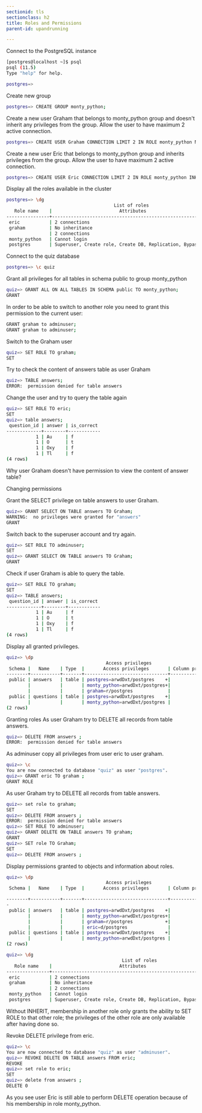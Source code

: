 ```yaml
---
sectionid: tls
sectionclass: h2
title: Roles and Permissions
parent-id: upandrunning

---
```


Connect to the PostgreSQL instance
```sh 
[postgres@localhost ~]$ psql
psql (11.5)
Type "help" for help.

postgres=> 
```

Create new group
```sh 
postgres=> CREATE GROUP monty_python;
```

Create a new user Graham that belongs to monty_python group and doesn't inherit any privileges from the group. Allow the user to have maximum 2 active connection.

```sh 
postgres=> CREATE USER Graham CONNECTION LIMIT 2 IN ROLE monty_python NOINHERIT;
```

Create a new user Eric that belongs to monty_python group and inherits privileges from the group. Allow the user to have maximum 2 active connection.

```sh 
postgres=> CREATE USER Eric CONNECTION LIMIT 2 IN ROLE monty_python INHERIT;
```

Display all the roles available in the cluster

```sh 
postgres=> \dg
                                        List of roles
   Role name    |                         Attributes                         |   Member of
----------------+------------------------------------------------------------+----------------
 eric           | 2 connections                                              | {monty_python}
 graham         | No inheritance                                            +| {monty_python}
                | 2 connections                                              |
 monty_python   | Cannot login                                               | {}
 postgres       | Superuser, Create role, Create DB, Replication, Bypass RLS | {}
```

Connect to the quiz database

```sh 
postgres=> \c quiz
```

Grant all privileges for all tables in schema public to group monty_python

```sh 
quiz=> GRANT ALL ON ALL TABLES IN SCHEMA public TO monty_python;
GRANT
```

In order to be able to switch to another role you need to grant this permission to the current user:
```sh
GRANT graham to adminuser;
GRANT graham to adminuser;
```

Switch to the Graham user

```sh 
quiz=> SET ROLE TO graham;
SET
```

Try to check the content of answers table as user Graham

```sh 
quiz=> TABLE answers;
ERROR:  permission denied for table answers
```

Change the user and try to query the table again

```sh 
quiz=> SET ROLE TO eric;
SET
quiz=> table answers;
 question_id | answer | is_correct
-------------+--------+------------
           1 | Au     | f
           1 | O      | t
           1 | Oxy    | f
           1 | Tl     | f
(4 rows)
```

Why user Graham doesn't have permission to view the content of answer table?

Changing permissions

Grant the SELECT privilege on table answers to user Graham.

```sh
quiz=> GRANT SELECT ON TABLE answers TO Graham;
WARNING:  no privileges were granted for "answers"
GRANT
```

Switch back to the superuser account and try again.

```sh
quiz=> SET ROLE TO adminuser;
SET
quiz=> GRANT SELECT ON TABLE answers TO Graham;
GRANT
```

Check if user Graham is able to query the table.

```sh
quiz=> SET ROLE TO graham;
SET
quiz=> TABLE answers;
 question_id | answer | is_correct
-------------+--------+------------
           1 | Au     | f
           1 | O      | t
           1 | Oxy    | f
           1 | Tl     | f
(4 rows)
```

Display all granted privileges.

```sh
quiz=> \dp
                                     Access privileges
 Schema |   Name    | Type  |       Access privileges       | Column privileges | Policies
--------+-----------+-------+-------------------------------+-------------------+----------
 public | answers   | table | postgres=arwdDxt/postgres    +|                   |
        |           |       | monty_python=arwdDxt/postgres+|                   |
        |           |       | graham=r/postgres             |                   |
 public | questions | table | postgres=arwdDxt/postgres    +|                   |
        |           |       | monty_python=arwdDxt/postgres |                   |
(2 rows)
```

Granting roles
As user Graham try to DELETE all records from table answers.

```sh
quiz=> DELETE FROM answers ;
ERROR:  permission denied for table answers
```

As adminuser copy all privileges from user eric to user graham.

```sh
quiz=> \c
You are now connected to database "quiz" as user "postgres".
quiz=> GRANT eric TO graham ;
GRANT ROLE
```

As user Graham try to DELETE all records from table answers.

```sh
quiz=> set role to graham;
SET
quiz=> DELETE FROM answers ;
ERROR:  permission denied for table answers
quiz=> SET ROLE TO adminuser;
quiz=> GRANT DELETE ON TABLE answers TO graham;
GRANT
quiz=> SET role TO Graham;
SET
quiz=> DELETE FROM answers ;
```

Display permissions granted to objects and information about roles.

```sh
quiz=> \dp
                                     Access privileges
 Schema |   Name    | Type  |       Access privileges       | Column privileges | Policies

--------+-----------+-------+-------------------------------+-------------------+---------
-
 public | answers   | table | postgres=arwdDxt/postgres    +|                   |
        |           |       | monty_python=arwdDxt/postgres+|                   |
        |           |       | graham=r/postgres            +|                   |
        |           |       | eric=d/postgres               |                   |
 public | questions | table | postgres=arwdDxt/postgres    +|                   |
        |           |       | monty_python=arwdDxt/postgres |                   |
(2 rows)

quiz=> \dg
                                           List of roles
   Role name    |                         Attributes                         |      Member of
----------------+------------------------------------------------------------+---------------------
 eric           | 2 connections                                              | {monty_python}
 graham         | No inheritance                                            +| {monty_python,eric}
                | 2 connections                                              |
 monty_python   | Cannot login                                               | {}
 postgres       | Superuser, Create role, Create DB, Replication, Bypass RLS | {}
```

Without INHERIT, membership in another role only grants the ability to SET ROLE to that other role; the privileges of the other role are only available after having done so.

Revoke DELETE privilege from eric.

```sh
quiz=> \c
You are now connected to database "quiz" as user "adminuser".
quiz=> REVOKE DELETE ON TABLE answers FROM eric;
REVOKE
quiz=> set role to eric;
SET
quiz=> delete from answers ;
DELETE 0
```

As you see user Eric is still able to perform DELETE operation because of his membership in role monty_python.